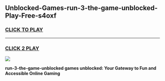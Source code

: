 
## Unblocked-Games-run-3-the-game-unblocked-Play-Free-s4oxf
<h3>
<a href="https://premium76.site?title=run-3-the-game-unblocked&ref=23A">CLICK TO PLAY</a></h3>
<hr>

<h3>
<a href="https://premium76.site?title=run-3-the-game-unblocked&ref=23A">CLICK 2 PLAY</a>
  
</h3>

<a href="https://premium76.site?title=run-3-the-game-unblocked&ref=23A"><img src="https://clearcache.store/games.png"></a>


**run-3-the-game-unblocked games unblocked: Your Gateway to Fun and Accessible Online Gaming**
